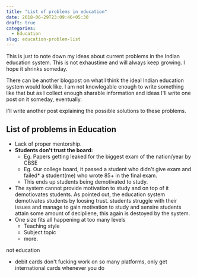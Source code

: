 ```yaml
---
title: "List of problems in education"
date: 2018-06-29T23:09:46+05:30
draft: true
categories:
  - Education
slug: education-problem-list
---
```


This is just to note down my ideas about current problems
in the Indian education system. This is not exhaustime and will always keep growing.
I hope it shrinks someday.

There can be another blogpost on what I think the ideal Indian education system would look like.
I am not knowlegable enough to write something like that but as I collect enough sharable information
and ideas I'll write one post on it someday, eventually.

I'll write another post explaining the possible solutions to these problems.

## List of problems in Education

- Lack of proper mentorship.
- **Students don't trust the board:**
  - Eg. Papers getting leaked for the biggest exam of the nation/year by CBSE
  - Eg. Our college board, it passed a student who didn't give exam and failed*
  a student(me) who wrote 85+ in the final exam.
  - This ends up students being demotivated to study.
- The system cannot provide motivation to study and on top of it demotiovates students.
As pointed out, the education system demotivates students by loosing trust.
students struggle with their issues and manage to gain motivation to study and
sensire students attain some amount of decipliene, this again is destoyed by the system.
- One size fits all happening at too many levels
  - Teaching style
  - Subject topic
  - more.


not education
- debit cards don't fucking work on so many platforms, only get international cards whenever you do
